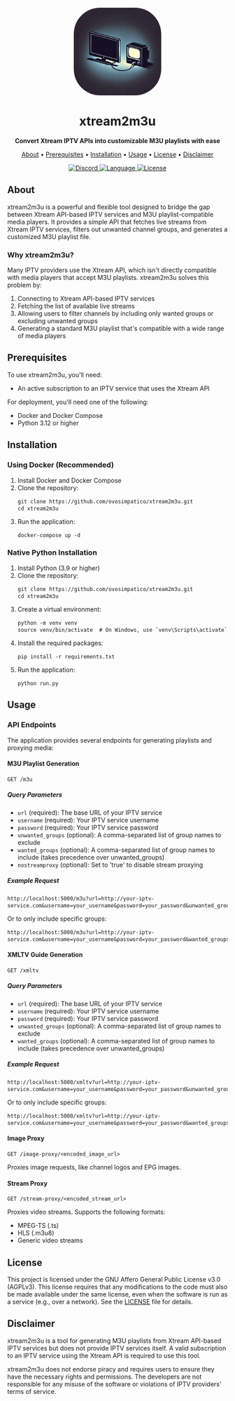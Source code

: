 <p align="center">
  <img src="docs/assets/logo.png" alt="xtream2m3u logo" width="200"
  style = "border-radius: 30%;"/>
</p>

<h1 align="center">xtream2m3u</h1>

<p align="center">
  <strong>Convert Xtream IPTV APIs into customizable M3U playlists with ease</strong>
</p>

<p align="center">
  <a href="#about">About</a> •
  <a href="#prerequisites">Prerequisites</a> •
  <a href="#installation">Installation</a> •
  <a href="#usage">Usage</a> •
  <a href="#license">License</a> •
  <a href="#disclaimer">Disclaimer</a>
</p>

<p align="center">
  <a href="https://discord.gg/7qK8sfEq2q">
    <img src="https://img.shields.io/discord/1068543728274382868?color=7289da&label=Support&logo=discord&logoColor=7289da&style=for-the-badge" alt="Discord">
  </a>
  <a href="https://www.python.org/">
    <img src="https://img.shields.io/github/languages/top/ovosimpatico/xtream2m3u?logo=python&logoColor=yellow&style=for-the-badge" alt="Language">
  </a>
  <a href="https://github.com/ovosimpatico/xtream2m3u/blob/main/LICENSE">
    <img src="https://img.shields.io/github/license/ovosimpatico/xtream2m3u?style=for-the-badge" alt="License">
  </a>
</p>

## About

xtream2m3u is a powerful and flexible tool designed to bridge the gap between Xtream API-based IPTV services and M3U playlist-compatible media players. It provides a simple API that fetches live streams from Xtream IPTV services, filters out unwanted channel groups, and generates a customized M3U playlist file.

### Why xtream2m3u?

Many IPTV providers use the Xtream API, which isn't directly compatible with media players that accept M3U playlists. xtream2m3u solves this problem by:

1. Connecting to Xtream API-based IPTV services
2. Fetching the list of available live streams
3. Allowing users to filter channels by including only wanted groups or excluding unwanted groups
4. Generating a standard M3U playlist that's compatible with a wide range of media players

## Prerequisites

To use xtream2m3u, you'll need:

- An active subscription to an IPTV service that uses the Xtream API

For deployment, you'll need one of the following:

- Docker and Docker Compose
- Python 3.12 or higher

## Installation

### Using Docker (Recommended)

1. Install Docker and Docker Compose
2. Clone the repository:
   ```
   git clone https://github.com/ovosimpatico/xtream2m3u.git
   cd xtream2m3u
   ```
3. Run the application:
   ```
   docker-compose up -d
   ```

### Native Python Installation

1. Install Python (3.9 or higher)
2. Clone the repository:
   ```
   git clone https://github.com/ovosimpatico/xtream2m3u.git
   cd xtream2m3u
   ```
3. Create a virtual environment:
   ```
   python -m venv venv
   source venv/bin/activate  # On Windows, use `venv\Scripts\activate`
   ```
4. Install the required packages:
   ```
   pip install -r requirements.txt
   ```
5. Run the application:
   ```
   python run.py
   ```

## Usage

### API Endpoints

The application provides several endpoints for generating playlists and proxying media:

#### M3U Playlist Generation

```
GET /m3u
```

##### Query Parameters

- `url` (required): The base URL of your IPTV service
- `username` (required): Your IPTV service username
- `password` (required): Your IPTV service password
- `unwanted_groups` (optional): A comma-separated list of group names to exclude
- `wanted_groups` (optional): A comma-separated list of group names to include (takes precedence over unwanted_groups)
- `nostreamproxy` (optional): Set to 'true' to disable stream proxying

##### Example Request

```
http://localhost:5000/m3u?url=http://your-iptv-service.com&username=your_username&password=your_password&unwanted_groups=news,sports
```

Or to only include specific groups:

```
http://localhost:5000/m3u?url=http://your-iptv-service.com&username=your_username&password=your_password&wanted_groups=movies,series
```

#### XMLTV Guide Generation

```
GET /xmltv
```

##### Query Parameters

- `url` (required): The base URL of your IPTV service
- `username` (required): Your IPTV service username
- `password` (required): Your IPTV service password
- `unwanted_groups` (optional): A comma-separated list of group names to exclude
- `wanted_groups` (optional): A comma-separated list of group names to include (takes precedence over unwanted_groups)

##### Example Request

```
http://localhost:5000/xmltv?url=http://your-iptv-service.com&username=your_username&password=your_password&unwanted_groups=news,sports
```

Or to only include specific groups:

```
http://localhost:5000/xmltv?url=http://your-iptv-service.com&username=your_username&password=your_password&wanted_groups=movies,series
```

#### Image Proxy

```
GET /image-proxy/<encoded_image_url>
```

Proxies image requests, like channel logos and EPG images.

#### Stream Proxy

```
GET /stream-proxy/<encoded_stream_url>
```

Proxies video streams. Supports the following formats:
- MPEG-TS (.ts)
- HLS (.m3u8)
- Generic video streams

## License

This project is licensed under the GNU Affero General Public License v3.0 (AGPLv3). This license requires that any modifications to the code must also be made available under the same license, even when the software is run as a service (e.g., over a network). See the [LICENSE](LICENSE) file for details.

## Disclaimer

xtream2m3u is a tool for generating M3U playlists from Xtream API-based IPTV services but does not provide IPTV services itself. A valid subscription to an IPTV service using the Xtream API is required to use this tool.

xtream2m3u does not endorse piracy and requires users to ensure they have the necessary rights and permissions. The developers are not responsible for any misuse of the software or violations of IPTV providers' terms of service.